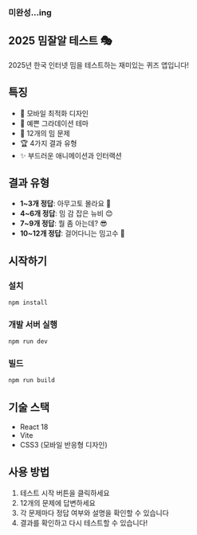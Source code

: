 ### 미완성...ing

## 2025 밈잘알 테스트 🎭
2025년 한국 인터넷 밈을 테스트하는 재미있는 퀴즈 앱입니다!

## 특징

- 📱 모바일 최적화 디자인
- 🎨 예쁜 그라데이션 테마
- 📝 12개의 밈 문제
- 🏆 4가지 결과 유형
- ✨ 부드러운 애니메이션과 인터랙션

## 결과 유형

- **1~3개 정답**: 아무고토 몰라요 🤔
- **4~6개 정답**: 밈 감 잡은 뉴비 😊
- **7~9개 정답**: 뭘 좀 아는데? 😎
- **10~12개 정답**: 걸어다니는 밈고수 👑

## 시작하기

### 설치

```bash
npm install
```

### 개발 서버 실행

```bash
npm run dev
```

### 빌드

```bash
npm run build
```

## 기술 스택

- React 18
- Vite
- CSS3 (모바일 반응형 디자인)

## 사용 방법

1. 테스트 시작 버튼을 클릭하세요
2. 12개의 문제에 답변하세요
3. 각 문제마다 정답 여부와 설명을 확인할 수 있습니다
4. 결과를 확인하고 다시 테스트할 수 있습니다!

